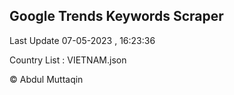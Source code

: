 

## Google Trends Keywords Scraper 
 
Last Update 07-05-2023 , 16:23:36

Country List :
VIETNAM.json



© Abdul Muttaqin 
